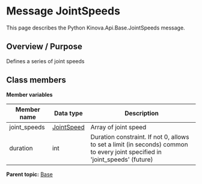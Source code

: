 # Message JointSpeeds

This page describes the Python Kinova.Api.Base.JointSpeeds message.

## Overview / Purpose

Defines a series of joint speeds

## Class members

 **Member variables** 

|Member name|Data type|Description|
|-----------|---------|-----------|
|joint\_speeds| [JointSpeed](msg_Base_JointSpeed.md#)|Array of joint speed|
|duration|int|Duration constraint. If not 0, allows to set a limit \(in seconds\) common to every joint specified in 'joint\_speeds' \(future\)|

**Parent topic:** [Base](../references/summary_Base.md)

